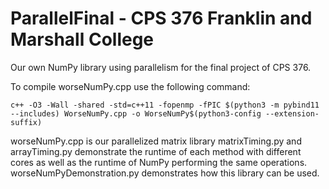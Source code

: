 # ParallelFinal - CPS 376 Franklin and Marshall College

Our own NumPy library using parallelism for the final project of CPS 376.

To compile worseNumPy.cpp use the following command: 
```
c++ -O3 -Wall -shared -std=c++11 -fopenmp -fPIC $(python3 -m pybind11 --includes) WorseNumPy.cpp -o WorseNumPy$(python3-config --extension-suffix)
```

worseNumPy.cpp is our parallelized matrix library
matrixTiming.py and arrayTiming.py demonstrate the runtime of each method with different cores as well as the runtime of NumPy performing the same operations.
worseNumPyDemonstration.py demonstrates how this library can be used.
